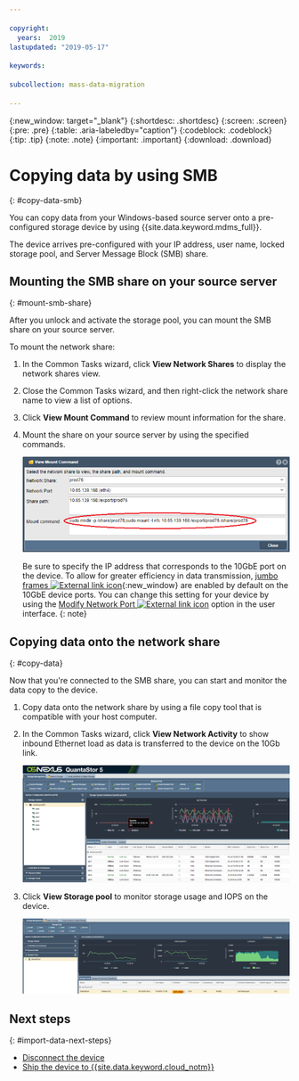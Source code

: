 ```yaml
---

copyright:
  years:  2019
lastupdated: "2019-05-17"

keywords:

subcollection: mass-data-migration

---
```


{:new_window: target="_blank"}
{:shortdesc: .shortdesc}
{:screen: .screen}
{:pre: .pre}
{:table: .aria-labeledby="caption"}
{:codeblock: .codeblock}
{:tip: .tip}
{:note: .note}
{:important: .important}
{:download: .download}

# Copying data by using SMB
{: #copy-data-smb}

You can copy data from your Windows-based source server onto a pre-configured storage device by using {{site.data.keyword.mdms_full}}.

The device arrives pre-configured with your IP address, user name, locked storage pool, and Server Message Block (SMB) share.

## Mounting the SMB share on your source server
{: #mount-smb-share}

After you unlock and activate the storage pool, you can mount the SMB share on your source server.

To mount the network share: 

1. In the Common Tasks wizard, click **View Network Shares** to display the network shares view.
2. Close the Common Tasks wizard, and then right-click the network share name to view a list of options. 
3. Click **View Mount Command** to review mount information for the share.
4. Mount the share on your source server by using the specified commands.

   ![Mounting the share](/images/MountCommand.png)

   Be sure to specify the IP address that corresponds to the 10GbE port on the device. To allow for greater efficiency in data transmission, [jumbo frames ![External link icon](../../icons/launch-glyph.svg "External link icon")](https://en.wikipedia.org/wiki/Jumbo_frame){:new_window} are enabled by default on the 10GbE device ports. You can change this setting for your device by using the [Modify Network Port ![External link icon](../../icons/launch-glyph.svg "External link icon")](https://wiki.osnexus.com/index.php?title=Network_Port_Modify) option in the user interface.
   {: note}

## Copying data onto the network share
{: #copy-data}

Now that you're connected to the SMB share, you can start and monitor the data copy to the device.

1. Copy data onto the network share by using a file copy tool that is compatible with your host computer.

2. In the Common Tasks wizard, click **View Network Activity** to show inbound Ethernet load as data is transferred to the device on the 10Gb link.
   
    ![View activity](/images/NetworkPerf.png)
3. Click **View Storage pool** to monitor storage usage and IOPS on the device.
   
    ![View Storage Pool](/images/PoolPerf.png)

## Next steps
{: #import-data-next-steps}

- [Disconnect the device](/docs/infrastructure/mass-data-migration?topic=mass-data-migration-disconnect-device)
- [Ship the device to {{site.data.keyword.cloud_notm}}](/docs/infrastructure/mass-data-migration?topic=mass-data-migration-ship-device)